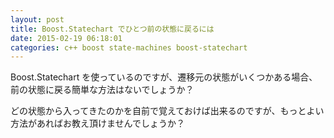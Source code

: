 ```yaml
---
layout: post
title: Boost.Statechart でひとつ前の状態に戻るには
date: 2015-02-19 06:18:01
categories: c++ boost state-machines boost-statechart
---
```

<!-- {% raw %} -->
<p>Boost.Statechart を使っているのですが、遷移元の状態がいくつかある場合、前の状態に戻る簡単な方法はないでしょうか？</p>

<p>どの状態から入ってきたのかを自前で覚えておけば出来るのですが、もっとよい方法があればお教え頂けませんでしょうか？</p>
<!-- {% endraw %} -->
